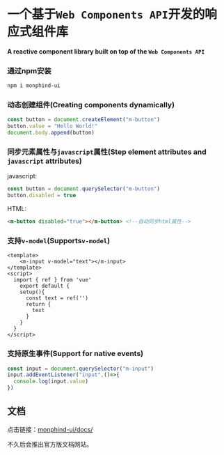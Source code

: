 # 一个基于`Web Components API`开发的响应式组件库

**A reactive component library built on top of the `Web Components API`**

### 通过npm安装

```bash
npm i monphind-ui
```

### 动态创建组件(Creating components dynamically)

```javascript
const button = document.createElement("m-button")
button.value = "Hello World!"
document.body.append(button)
```

### 同步元素属性与`javascript`属性(Step element attributes and `javascript` attributes)

javascript:

```javascript
const button = document.querySelector("m-button")
button.disabled = true
```

HTML:

```html
<m-button disabled="true"></m-button> <!--自动同步html属性-->
```

### 支持`v-model`(Supports`v-model`)

```vue
<template>
	<m-input v-model="text"></m-input>
</template>
<script>
  import { ref } from 'vue'
	export default {
    setup(){
      const text = ref('')
      return {
        text
      }
    }
  }
</script>
```

### 支持原生事件(Support for native events)

```javascript
const input = document.querySelector("m-input")
input.addEventListener("input",()=>{
  console.log(input.value)
})
```

## 文档

点击链接：[monphind-ui/docs/](https://github.com/Micropue/monphind-ui/tree/main/docs)

不久后会推出官方版文档网站。
